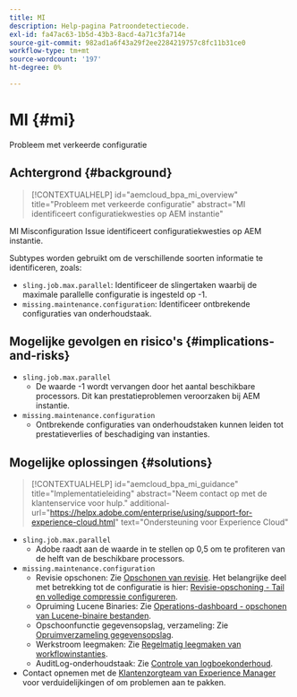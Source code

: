 ```yaml
---
title: MI
description: Help-pagina Patroondetectiecode.
exl-id: fa47ac63-1b5d-43b3-8acd-4a71c3fa714e
source-git-commit: 982ad1a6f43a29f2ee2284219757c8fc11b31ce0
workflow-type: tm+mt
source-wordcount: '197'
ht-degree: 0%

---
```


# MI {#mi}

Probleem met verkeerde configuratie

## Achtergrond {#background}

>[!CONTEXTUALHELP]
>id="aemcloud_bpa_mi_overview"
>title="Probleem met verkeerde configuratie"
>abstract="MI identificeert configuratiekwesties op AEM instantie"

MI Misconfiguration Issue identificeert configuratiekwesties op AEM instantie.

Subtypes worden gebruikt om de verschillende soorten informatie te identificeren, zoals:

* `sling.job.max.parallel`: Identificeer de slingertaken waarbij de maximale parallelle configuratie is ingesteld op -1.
* `missing.maintenance.configuration`: Identificeer ontbrekende configuraties van onderhoudstaak.

## Mogelijke gevolgen en risico&#39;s {#implications-and-risks}

* `sling.job.max.parallel`
   * De waarde -1 wordt vervangen door het aantal beschikbare processors. Dit kan prestatieproblemen veroorzaken bij AEM instantie.
* `missing.maintenance.configuration`
   * Ontbrekende configuraties van onderhoudstaken kunnen leiden tot prestatieverlies of beschadiging van instanties.

## Mogelijke oplossingen {#solutions}

>[!CONTEXTUALHELP]
>id="aemcloud_bpa_mi_guidance"
>title="Implementatieleiding"
>abstract="Neem contact op met de klantenservice voor hulp."
>additional-url="https://helpx.adobe.com/enterprise/using/support-for-experience-cloud.html" text="Ondersteuning voor Experience Cloud"

* `sling.job.max.parallel`
   * Adobe raadt aan de waarde in te stellen op 0,5 om te profiteren van de helft van de beschikbare processors.
* `missing.maintenance.configuration`
   * Revisie opschonen: Zie [Opschonen van revisie](https://experienceleague.adobe.com/en/docs/experience-manager-65/content/implementing/deploying/deploying/revision-cleanup). Het belangrijke deel met betrekking tot de configuratie is hier: [Revisie-opschoning - Tail en volledige compressie configureren](https://experienceleague.adobe.com/en/docs/experience-manager-65/content/implementing/deploying/deploying/revision-cleanup).
   * Opruiming Lucene Binaries: Zie [Operations-dashboard - opschonen van Lucene-binaire bestanden](https://experienceleague.adobe.com/en/docs/experience-manager-65/content/sites/administering/operations/operations-dashboard#lucene-binaries-cleanup).
   * Opschoonfunctie gegevensopslag, verzameling: Zie [Opruimverzameling gegevensopslag](https://experienceleague.adobe.com/en/docs/experience-manager-65/content/sites/administering/operations/data-store-garbage-collection).
   * Werkstroom leegmaken: Zie [Regelmatig leegmaken van workflowinstanties](https://experienceleague.adobe.com/en/docs/experience-manager-65/content/sites/administering/operations/workflows-administering#regular-purging-of-workflow-instances).
   * AuditLog-onderhoudstaak: Zie [Controle van logboekonderhoud](https://experienceleague.adobe.com/en/docs/experience-manager-65/content/sites/administering/operations/operations-audit-log).
* Contact opnemen met de [Klantenzorgteam van Experience Manager](https://helpx.adobe.com/enterprise/using/support-for-experience-cloud.html) voor verduidelijkingen of om problemen aan te pakken.
